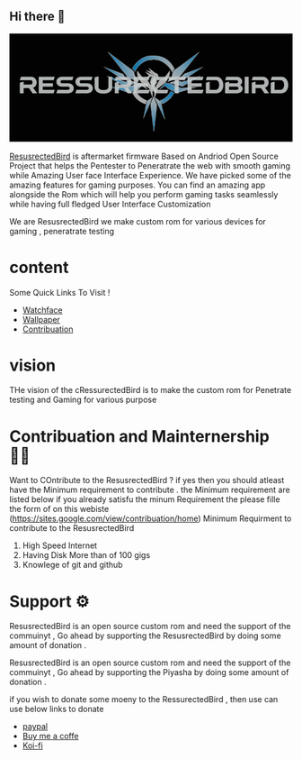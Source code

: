 
## Hi there 👋
![Screenshot](alogo.jpg)

[ResusrectedBird](https://ressurectedbird.netlify.app/) is aftermarket firmware  Based on Andriod Open Source Project that helps the Pentester to Peneratrate the web with smooth gaming while  Amazing User face Interface Experience. We have picked some of the amazing features for gaming purposes.  You can find an amazing app alongside the Rom which will help you perform gaming tasks seamlessly while having full fledged User Interface Customization 
 

We are ResusrectedBird we make custom rom for various devices  for gaming , peneratrate testing 
    

# content 
Some Quick Links To Visit !

* [Watchface](https://ressurectedbird.netlify.app/watchface.html)
* [Wallpaper](https://www.zedge.net/wallpaper/35d691c3-6c9a-41d4-8425-6a60bcc0245f)
* [Contribuation](https://ressurectedbird.netlify.app/contribution.html)
  
 # vision 
 THe vision of the cRessurectedBird is to make the custom rom for Penetrate testing and  Gaming for various purpose 
# Contribuation and Mainternership  👨‍💻
Want to COntribute to the ResusrectedBird ? if yes then you should atleast have the  Minimum requirement to contribute . the Minimum requirement are listed below  if you already satisfu the minum Requirement the please fille the form of on this webiste (https://sites.google.com/view/contribuation/home)
Minimum Requirment to contribute to the ResusrectedBird 
1. High Speed Internet 
2. Having Disk More than of 100 gigs  
3. Knowlege of git and github

# Support ⚙

ResusrectedBird is an open source  custom rom and need the support of the commuinyt , Go ahead by supporting the ResusrectedBird by doing  some amount of donation . 

ResusrectedBird is an open source  custom rom and need the support of the commuinyt , Go ahead by supporting the Piyasha by doing  some amount of donation . 

if you wish to donate some moeny to the RessurectedBird , then use can use below links to donate 



* [paypal](pypal.me/deadshot0x7)
* [Buy me a coffe](https://www.buymeacoffee.com/Deadshot0x7/ressuretcedbird)
* [Koi-fi](https://ko-fi.com/post/Piyasha-Thecustomrom-X8X65CE1W)
<!--

**Here are some ideas to get you started:**

🙋‍♀️ A short introduction - what is your organization all about?
🌈 Contribution guidelines - how can the community get involved?
👩‍💻 Useful resources - where can the community find your docs? Is there anything else the community should know?
🍿 Fun facts - what does your team eat for breakfast?
🧙 Remember, you can do mighty things with the power of [Markdown](https://guides.github.com/features/mastering-markdown/)
-->
